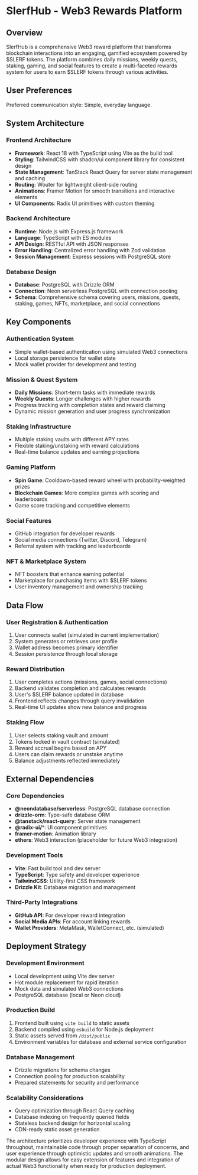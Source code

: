 # SlerfHub - Web3 Rewards Platform

## Overview

SlerfHub is a comprehensive Web3 reward platform that transforms blockchain interactions into an engaging, gamified ecosystem powered by $SLERF tokens. The platform combines daily missions, weekly quests, staking, gaming, and social features to create a multi-faceted rewards system for users to earn $SLERF tokens through various activities.

## User Preferences

Preferred communication style: Simple, everyday language.

## System Architecture

### Frontend Architecture
- **Framework**: React 18 with TypeScript using Vite as the build tool
- **Styling**: TailwindCSS with shadcn/ui component library for consistent design
- **State Management**: TanStack React Query for server state management and caching
- **Routing**: Wouter for lightweight client-side routing
- **Animations**: Framer Motion for smooth transitions and interactive elements
- **UI Components**: Radix UI primitives with custom theming

### Backend Architecture
- **Runtime**: Node.js with Express.js framework
- **Language**: TypeScript with ES modules
- **API Design**: RESTful API with JSON responses
- **Error Handling**: Centralized error handling with Zod validation
- **Session Management**: Express sessions with PostgreSQL store

### Database Design
- **Database**: PostgreSQL with Drizzle ORM
- **Connection**: Neon serverless PostgreSQL with connection pooling
- **Schema**: Comprehensive schema covering users, missions, quests, staking, games, NFTs, marketplace, and social connections

## Key Components

### Authentication System
- Simple wallet-based authentication using simulated Web3 connections
- Local storage persistence for wallet state
- Mock wallet provider for development and testing

### Mission & Quest System
- **Daily Missions**: Short-term tasks with immediate rewards
- **Weekly Quests**: Longer challenges with higher rewards
- Progress tracking with completion states and reward claiming
- Dynamic mission generation and user progress synchronization

### Staking Infrastructure
- Multiple staking vaults with different APY rates
- Flexible staking/unstaking with reward calculations
- Real-time balance updates and earning projections

### Gaming Platform
- **Spin Game**: Cooldown-based reward wheel with probability-weighted prizes
- **Blockchain Games**: More complex games with scoring and leaderboards
- Game score tracking and competitive elements

### Social Features
- GitHub integration for developer rewards
- Social media connections (Twitter, Discord, Telegram)
- Referral system with tracking and leaderboards

### NFT & Marketplace System
- NFT boosters that enhance earning potential
- Marketplace for purchasing items with $SLERF tokens
- User inventory management and ownership tracking

## Data Flow

### User Registration & Authentication
1. User connects wallet (simulated in current implementation)
2. System generates or retrieves user profile
3. Wallet address becomes primary identifier
4. Session persistence through local storage

### Reward Distribution
1. User completes actions (missions, games, social connections)
2. Backend validates completion and calculates rewards
3. User's $SLERF balance updated in database
4. Frontend reflects changes through query invalidation
5. Real-time UI updates show new balance and progress

### Staking Flow
1. User selects staking vault and amount
2. Tokens locked in vault contract (simulated)
3. Reward accrual begins based on APY
4. Users can claim rewards or unstake anytime
5. Balance adjustments reflected immediately

## External Dependencies

### Core Dependencies
- **@neondatabase/serverless**: PostgreSQL database connection
- **drizzle-orm**: Type-safe database ORM
- **@tanstack/react-query**: Server state management
- **@radix-ui/***: UI component primitives
- **framer-motion**: Animation library
- **ethers**: Web3 interaction (placeholder for future Web3 integration)

### Development Tools
- **Vite**: Fast build tool and dev server
- **TypeScript**: Type safety and developer experience
- **TailwindCSS**: Utility-first CSS framework
- **Drizzle Kit**: Database migration and management

### Third-Party Integrations
- **GitHub API**: For developer reward integration
- **Social Media APIs**: For account linking rewards
- **Wallet Providers**: MetaMask, WalletConnect, etc. (simulated)

## Deployment Strategy

### Development Environment
- Local development using Vite dev server
- Hot module replacement for rapid iteration
- Mock data and simulated Web3 connections
- PostgreSQL database (local or Neon cloud)

### Production Build
1. Frontend built using `vite build` to static assets
2. Backend compiled using `esbuild` for Node.js deployment
3. Static assets served from `/dist/public`
4. Environment variables for database and external service configuration

### Database Management
- Drizzle migrations for schema changes
- Connection pooling for production scalability
- Prepared statements for security and performance

### Scalability Considerations
- Query optimization through React Query caching
- Database indexing on frequently queried fields
- Stateless backend design for horizontal scaling
- CDN-ready static asset generation

The architecture prioritizes developer experience with TypeScript throughout, maintainable code through proper separation of concerns, and user experience through optimistic updates and smooth animations. The modular design allows for easy extension of features and integration of actual Web3 functionality when ready for production deployment.